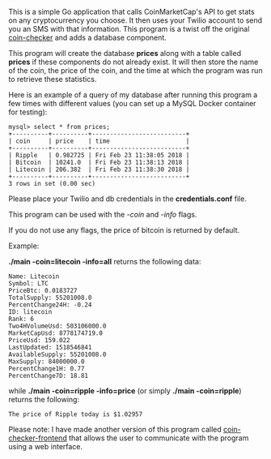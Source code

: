This is a simple Go application that calls CoinMarketCap's API to get stats 
on any cryptocurrency you choose. It then uses your Twilio account to send
you an SMS with that information. This program is a twist off the original
[coin-checker](https://github.com/Omar-Khawaja/coin-checker) and adds a
database component.

This program will create the database **prices** along with a table called
**prices** if these components do not already exist. It will then store the
name of the coin, the price of the coin, and the time at which the program
was run to retrieve these statistics.

Here is an example of a query of my database after running this program a
few times with different values (you can set up a MySQL Docker container
for testing):

```
mysql> select * from prices;
+----------+----------+--------------------------+ 
| coin     | price    | time                     | 
+----------+----------+--------------------------+ 
| Ripple   | 0.982725 | Fri Feb 23 11:38:05 2018 | 
| Bitcoin  | 10241.0  | Fri Feb 23 11:38:13 2018 | 
| Litecoin | 206.382  | Fri Feb 23 11:38:30 2018 | 
+----------+----------+--------------------------+ 
3 rows in set (0.00 sec)
```


Please place your Twilio and db credentials in the **credentials.conf** file.

This program can be used with the *-coin* and *-info* flags.

If you do not use any flags, the price of bitcoin is returned by default.

Example:

**./main -coin=litecoin -info=all** returns the following data:

```
Name: Litecoin 
Symbol: LTC 
PriceBtc: 0.0183727 
TotalSupply: 55201008.0 
PercentChange24H: -0.24 
ID: litecoin 
Rank: 6 
Two4HVolumeUsd: 503106000.0 
MarketCapUsd: 8778174719.0 
PriceUsd: 159.022 
LastUpdated: 1518546841 
AvailableSupply: 55201008.0 
MaxSupply: 84000000.0 
PercentChange1H: 0.77 
PercentChange7D: 18.81 
```

while **./main -coin=ripple -info=price** (or simply **./main -coin=ripple**)
returns the following:

```
The price of Ripple today is $1.02957
```

Please note: I have made another version of this program called [coin-checker-frontend](https://github.com/Omar-Khawaja/coin-checker-frontend) that allows the
user to communicate with the program using a web interface.
